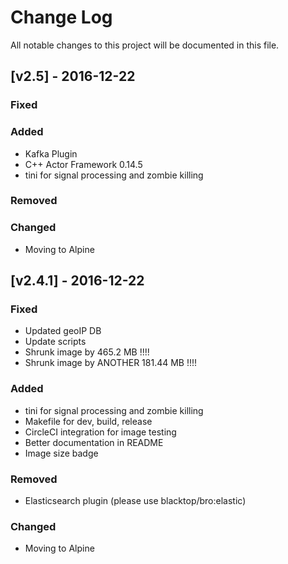 Change Log
==========

All notable changes to this project will be documented in this file.

[v2.5] - 2016-12-22
-------------------

### Fixed

### Added

-	Kafka Plugin  
-	C++ Actor Framework 0.14.5  
-	tini for signal processing and zombie killing  

### Removed

### Changed

-	Moving to Alpine

[v2.4.1] - 2016-12-22
---------------------

### Fixed

-	Updated geoIP DB
-	Update scripts  
-	Shrunk image by 465.2 MB !!!!  
-	Shrunk image by ANOTHER 181.44 MB !!!!  

### Added

-	tini for signal processing and zombie killing  
-	Makefile for dev, build, release  
-	CircleCI integration for image testing  
-	Better documentation in README  
-	Image size badge  

### Removed

-	Elasticsearch plugin (please use blacktop/bro:elastic)  

### Changed

-	Moving to Alpine
